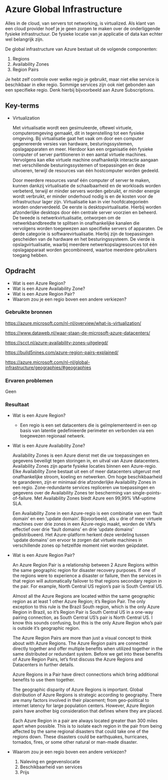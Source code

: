 # Azure Global Infrastructure

Alles in de cloud, van servers tot networking, is virtualized. Als klant van een cloud provider hoef je je geen zorgen te maken over de onderliggende fysieke infrastructuur. De fysieke locatie van je applicatie of data kan echter wel belangrijk zijn.

De global infrastructure van Azure bestaat uit de volgende componenten:
1. Regions
2. Availability Zones
3. Region Pairs

Je hebt zelf controle over welke regio je gebruikt, maar niet elke service is beschikbaar in elke regio. Sommige services zijn ook niet gebonden aan een specifieke regio. Denk hierbij bijvoorbeeld aan Azure Subscriptions.

## Key-terms

- Virtualization

    Met virtualisatie wordt een gesimuleerde, oftewel virtuele, computeromgeving gemaakt, dit in tegenstelling tot een fysieke omgeving. Bij virtualisatie gaat het vaak om door een computer gegenereerde versies van hardware, besturingssystemen, opslagapparaten en meer. Hierdoor kan een organisatie één fysieke computer of server partitioneren in een aantal virtuele machines. Vervolgens kan elke virtuele machine onafhankelijk interactie aangaan met verschillende besturingssystemen of toepassingen en deze uitvoeren, terwijl de resources van één hostcomputer worden gedeeld.

    Door meerdere resources vanaf één computer of server te maken, kunnen dankzij virtualisatie de schaalbaarheid en de workloads worden verbeterd, terwijl er minder servers worden gebruikt, er minder energie wordt verbruikt, er minder onderhoud nodig is en de kosten voor de infrastructuur lager zijn. Virtualisatie kan in vier hoofdcategorieën worden onderverdeeld. De eerste is desktopvirtualisatie. Hierbij worden afzonderlijke desktops door één centrale server voorzien en beheerd. De tweede is netwerkvirtualisatie, ontworpen om de netwerkbandbreedte te splitsen in onafhankelijke kanalen die vervolgens worden toegewezen aan specifieke servers of apparaten. De derde categorie is softwarevirtualisatie. Hierbij zijn de toepassingen gescheiden van de hardware en het besturingssysteem. De vierde is opslagvirtualisatie, waarbij meerdere netwerkopslagresources tot één opslagapparaat worden gecombineerd, waartoe meerdere gebruikers toegang hebben.

## Opdracht

- Wat is een Azure Region?
- Wat is een Azure Availability Zone?
- Wat is een Azure Region Pair?
- Waarom zou je een regio boven een andere verkiezen?

### Gebruikte bronnen

<https://azure.microsoft.com/nl-nl/overview/what-is-virtualization/>

<https://www.dataweb.nl/waar-staan-de-microsoft-azure-datacenters/>

<https://scct.nl/azure-availability-zones-uitgelegd/>

<https://build5nines.com/azure-region-pairs-explained/>

<https://azure.microsoft.com/nl-nl/global-infrastructure/geographies/#geographies>

### Ervaren problemen

Geen

### Resultaat

- Wat is een Azure Region?

    - Een regio is een set datacenters die is geïmplementeerd in een op basis van latentie gedefinieerde perimeter en verbonden via een toegewezen regionaal netwerk. 

- Wat is een Azure Availability Zone?

    Availability Zones is een Azure dienst met die uw toepassingen en gegevens beveiligt tegen storingen in, en uitval van Azure datacenters. Availability Zones zijn aparte fysieke locaties binnen een Azure-regio. Elke Availability Zone bestaat uit een of meer datacenters uitgerust met onafhankelijke stroom, koeling en netwerken. Om hoge beschikbaarheid te garanderen, zijn er minimaal drie afzonderlijke Availability Zones in een regio. Zone-redundante services repliceren uw toepassingen en gegevens over de Availability Zones ter bescherming van single-points-of-failure. Met Availability Zones biedt Azure een 99,99% VM-uptime SLA.

    Een Availability Zone in een Azure-regio is een combinatie van een ‘fault domain’ en een ‘update domain’. Bijvoorbeeld, als u drie of meer virtuele machines over drie zones in een Azure-regio maakt, worden de VM’s effectief over drie ‘fault domains’ en drie ‘update domains’ gedistribueerd. Het Azure-platform herkent deze verdeling tussen ‘update domains’ om ervoor te zorgen dat virtuele machines in verschillende zones op hetzelfde moment niet worden geüpdatet.

- Wat is een Azure Region Pair?

    An Azure Region Pair is a relationship between 2 Azure Regions within the same geographic region for disaster recovery purposes. If one of the regions were to experience a disaster or failure, then the services in that region will automatically failover to that regions secondary region in the pair. For example, North Central US region’s pair is South Central US.

    Almost all the Azure Regions are located within the same geographic region as at least 1 other Azure Region; it’s Region Pair. The only exception to this rule is the Brazil South region, which is the only Azure Region in Brazil, so it’s Region Pair is South Central US in a one-way pairing connection, as South Central US’s pair is North Central US. I know this sounds confusing, but this is the only Azure Region who’s pair is outside it’s geographic region.

    The Azure Region Pairs are more than just a visual concept to think about with Azure Regions. The Azure Region pairs are connected directly together and offer multiple benefits when utilized together in the same distributed or redundant system. Before we get into these benefits of Azure Region Pairs, let’s first discuss the Azure Regions and Datacenters in further details.

    Azure Regions in a Pair have direct connections which bring additional benefits to use them together.

    The geographic disparity of Azure Regions is important. Global distribution of Azure Regions is strategic according to geography. There are many factors involved in their placement; from geo-political to internet latency for large population centers. However, Azure Region pairs have another big consideration that defines where they are placed.

    Each Azure Region in a pair are always located greater than 300 miles apart when possible. This is to isolate each region in the pair from being affected by the same regional disasters that could take one of the regions down. These disasters could be earthquakes, hurricanes, tornados, fires, or some other natural or man-made disaster.

- Waarom zou je een regio boven een andere verkiezen?

    1. Naleving en gegevenslocatie
    2. Beschikbaarheid van services
    3. Prijs